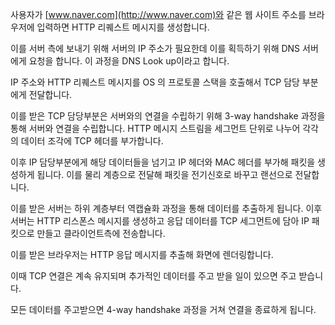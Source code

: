 사용자가 [www.naver.com](http://www.naver.com)와 같은 웹 사이트 주소를 브라우저에 입력하면 HTTP 리퀘스트 메시지를 생성합니다.

이를 서버 측에 보내기 위해 서버의 IP 주소가 필요한데 이를 획득하기 위해 DNS 서버에게 요청을 합니다. 이 과정을 DNS Look up이라고 합니다. 

IP 주소와 HTTP 리퀘스트 메시지를 OS 의 프로토콜 스택을 호출해서 TCP 담당 부분에게 전달합니다.

이를 받은 TCP 담당부분은 서버와의 연결을 수립하기 위해 3-way handshake 과정을 통해 서버와 연결을 수립합니다. HTTP 메시지 스트림을 세그먼트 단위로 나누어 각각의 데이터 조각에 TCP 헤더를 부가합니다.

이후 IP 담당부분에게 해당 데이터들을 넘기고 IP 헤더와 MAC 헤더를 부가해 패킷을 생성하게 됩니다. 이를 물리 계층으로 전달해 패킷을 전기신호로 바꾸고 랜선으로 전달합니다.

이를 받은 서버는 하위 계층부터 역캡슐화 과정을 통해 데이터를 추출하게 됩니다. 이후 서버는 HTTP 리스폰스 메시지를 생성하고 응답 데이터를 TCP 세그먼트에 담아 IP 패킷으로 만들고 클라이언트측에 전송합니다. 

이를 받은 브라우저는 HTTP 응답 메시지를 추출해 화면에 렌더링합니다.

이때 TCP 연결은 계속 유지되며 추가적인 데이터를 주고 받을 일이 있으면 주고 받습니다.

모든 데이터를 주고받으면 4-way handshake 과정을 거쳐 연결을 종료하게 됩니다.

